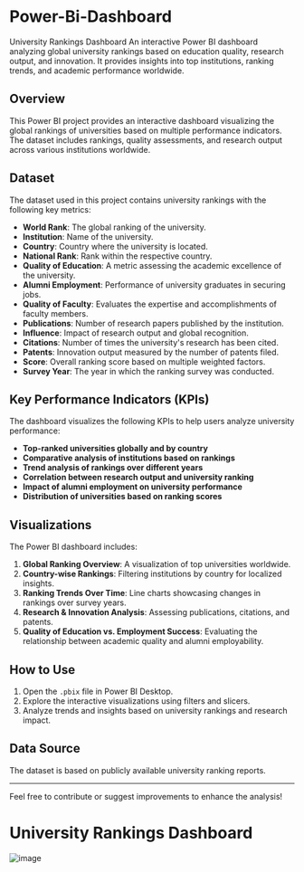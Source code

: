 # Power-Bi-Dashboard
University Rankings Dashboard An interactive Power BI dashboard analyzing global university rankings based on education quality, research output, and innovation. It provides insights into top institutions, ranking trends, and academic performance worldwide.

## Overview

This Power BI project provides an interactive dashboard visualizing the global rankings of universities based on multiple performance indicators. The dataset includes rankings, quality assessments, and research output across various institutions worldwide.

## Dataset

The dataset used in this project contains university rankings with the following key metrics:

- **World Rank**: The global ranking of the university.
- **Institution**: Name of the university.
- **Country**: Country where the university is located.
- **National Rank**: Rank within the respective country.
- **Quality of Education**: A metric assessing the academic excellence of the university.
- **Alumni Employment**: Performance of university graduates in securing jobs.
- **Quality of Faculty**: Evaluates the expertise and accomplishments of faculty members.
- **Publications**: Number of research papers published by the institution.
- **Influence**: Impact of research output and global recognition.
- **Citations**: Number of times the university's research has been cited.
- **Patents**: Innovation output measured by the number of patents filed.
- **Score**: Overall ranking score based on multiple weighted factors.
- **Survey Year**: The year in which the ranking survey was conducted.

## Key Performance Indicators (KPIs)

The dashboard visualizes the following KPIs to help users analyze university performance:

- **Top-ranked universities globally and by country**
- **Comparative analysis of institutions based on rankings**
- **Trend analysis of rankings over different years**
- **Correlation between research output and university ranking**
- **Impact of alumni employment on university performance**
- **Distribution of universities based on ranking scores**

## Visualizations

The Power BI dashboard includes:

1. **Global Ranking Overview**: A visualization of top universities worldwide.
2. **Country-wise Rankings**: Filtering institutions by country for localized insights.
3. **Ranking Trends Over Time**: Line charts showcasing changes in rankings over survey years.
4. **Research & Innovation Analysis**: Assessing publications, citations, and patents.
5. **Quality of Education vs. Employment Success**: Evaluating the relationship between academic quality and alumni employability.

## How to Use

1. Open the `.pbix` file in Power BI Desktop.
2. Explore the interactive visualizations using filters and slicers.
3. Analyze trends and insights based on university rankings and research impact.

## Data Source

The dataset is based on publicly available university ranking reports.



---

Feel free to contribute or suggest improvements to enhance the analysis!
# University Rankings Dashboard
![image](https://github.com/user-attachments/assets/0ae1e066-c513-47ad-a671-60008a55cc9a)

